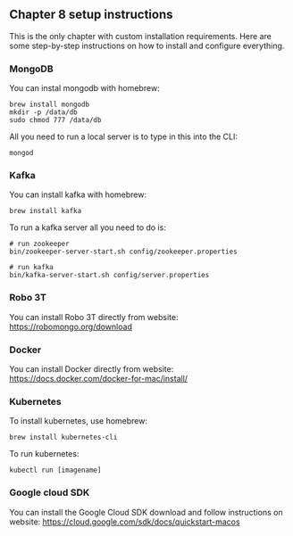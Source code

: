 ## Chapter 8 setup instructions

This is the only chapter with custom installation requirements. Here are some step-by-step instructions on how to install and configure everything.

### MongoDB 
You can instal mongodb with homebrew:
```
brew install mongodb
mkdir -p /data/db
sudo chmod 777 /data/db
```
All you need to run a local server is to type in this into the CLI:
```
mongod
```

### Kafka
You can install kafka with homebrew:
```
brew install kafka
```
To run a kafka server all you need to do is:
```
# run zookeeper
bin/zookeeper-server-start.sh config/zookeeper.properties

# run kafka 
bin/kafka-server-start.sh config/server.properties 
```

### Robo 3T 
You can install Robo 3T directly from website: https://robomongo.org/download

### Docker  
You can install Docker directly from website: https://docs.docker.com/docker-for-mac/install/

### Kubernetes
To install kubernetes, use homebrew:
```
brew install kubernetes-cli
```
To run kubernetes:
```
kubectl run [imagename]
```

### Google cloud SDK
You can install the Google Cloud SDK download and follow instructions on website: https://cloud.google.com/sdk/docs/quickstart-macos
